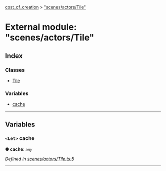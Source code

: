 [cost_of_creation](../README.md) > ["scenes/actors/Tile"](../modules/_scenes_actors_tile_.md)

# External module: "scenes/actors/Tile"

## Index

### Classes

* [Tile](../classes/_scenes_actors_tile_.tile.md)

### Variables

* [cache](_scenes_actors_tile_.md#cache)

---

## Variables

<a id="cache"></a>

### `<Let>` cache

**● cache**: *`any`*

*Defined in [scenes/actors/Tile.ts:5](https://github.com/codeartisticninja/cost_of_creation/blob/HEAD/src/script/_classes/scenes/actors/Tile.ts#L5)*

___

